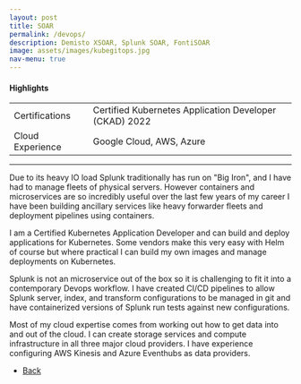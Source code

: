```yaml
---
layout: post
title: SOAR
permalink: /devops/
description: Demisto XSOAR, Splunk SOAR, FontiSOAR 
image: assets/images/kubegitops.jpg
nav-menu: true
---
```

<h4>Highlights</h4>
<div class="table-wrapper">
  <table>
    <tbody>
      <tr>
        <td>Certifications</td>
        <td>Certified Kubernetes Application Developer (CKAD) 2022</td>
      </tr>
      <tr>
        <td>Cloud Experience</td>
        <td>Google Cloud, AWS, Azure </td>
      </tr>
    </tbody>
  </table>
</div>
<hr class="major" />  
Due to its heavy IO load Splunk traditionally has run on "Big Iron", and I have had to manage fleets of physical servers. However containers and microservices are so incredibly useful over the last few years of my career I have been building ancillary services like heavy forwarder fleets and deployment pipelines using containers. 

I am a Certified Kubernetes Application Developer and can build and deploy applications for Kubernetes. Some vendors make this very easy with Helm of course but where practical I can build my own images and manage deployments on Kubernetes. 
   
Splunk is not an microservice out of the box so it is challenging to fit it into a contemporary Devops workflow. I have created CI/CD pipelines to allow Splunk server, index, and transform configurations to be managed in git and have containerized versions of Splunk run tests against new configurations. 

Most of my cloud expertise comes from working out how to get data into and out of the cloud. I can create  storage services and compute infrastructure in all three major cloud providers. I have experience configuring AWS Kinesis and Azure Eventhubs as data providers.    


<ul class="actions">
<li><a href="/" class="button next scrolly">Back</a></li>
</ul>
